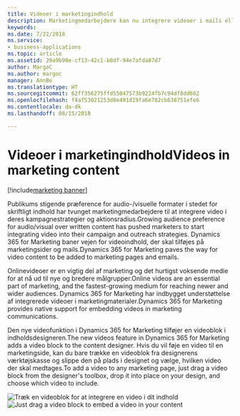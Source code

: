 ```yaml
---
title: Videoer i marketingindhold
description: Marketingmedarbejdere kan nu integrere videoer i mails eller marketingsider.
keywords: 
ms.date: 7/22/2018
ms.service:
- business-applications
ms.topic: article
ms.assetid: 29a9b90e-cf13-42c1-b8df-94e7afda07d7
author: MargoC
ms.author: margoc
manager: AnnBe
ms.translationtype: HT
ms.sourcegitcommit: 62ff356275ffd55047573b9224fb7c94df8dd602
ms.openlocfilehash: f4af53021253d0e491d19fa6e782cb638751efe6
ms.contentlocale: da-dk
ms.lasthandoff: 08/15/2018

---
```


# <a name="videos-in-marketing-content"></a><span data-ttu-id="a4448-103">Videoer i marketingindhold</span><span class="sxs-lookup"><span data-stu-id="a4448-103">Videos in marketing content</span></span>

[!include[marketing banner](../../includes/marketing.md)]



<span data-ttu-id="a4448-104">Publikums stigende præference for audio-/visuelle formater i stedet for skriftligt indhold har tvunget marketingmedarbejdere til at integrere video i deres kampagnestrategier og aktionsradius.</span><span class="sxs-lookup"><span data-stu-id="a4448-104">Growing audience preference for audio/visual over written content has pushed marketers to start integrating video into their campaign and outreach strategies.</span></span> <span data-ttu-id="a4448-105">Dynamics 365 for Marketing baner vejen for videoindhold, der skal tilføjes på marketingsider og mails.</span><span class="sxs-lookup"><span data-stu-id="a4448-105">Dynamics 365 for Marketing paves the way for video content to be added to marketing pages and emails.</span></span>

<span data-ttu-id="a4448-106">Onlinevideoer er en vigtig del af marketing og det hurtigst voksende medie for at nå ud til nye og bredere målgrupper.</span><span class="sxs-lookup"><span data-stu-id="a4448-106">Online videos are an essential part of marketing, and the fastest-growing medium for reaching newer and wider audiences.</span></span> <span data-ttu-id="a4448-107">Dynamics 365 for Marketing har indbygget understøttelse af integrerede videoer i marketingmaterialer.</span><span class="sxs-lookup"><span data-stu-id="a4448-107">Dynamics 365 for Marketing provides native support for embedding videos in marketing communications.</span></span>

<span data-ttu-id="a4448-108">Den nye videofunktion i Dynamics 365 for Marketing tilføjer en videoblok i indholdsdesigneren.</span><span class="sxs-lookup"><span data-stu-id="a4448-108">The new videos feature in Dynamics 365 for Marketing adds a video block to the content designer.</span></span> <span data-ttu-id="a4448-109">Hvis du vil føje en video til en marketingside, kan du bare trække en videoblok fra designerens værktøjskasse og slippe den på plads i designet og vælge, hvilken video der skal medtages.</span><span class="sxs-lookup"><span data-stu-id="a4448-109">To add a video to any marketing page, just drag a video block from the designer's toolbox, drop it into place on your design, and choose which video to include.</span></span>

<span data-ttu-id="a4448-110">![Træk en videoblok for at integrere en video i dit indhold](media/VideoMarketing.png "Træk en videoblok for at integrere en video i dit indhold")</span><span class="sxs-lookup"><span data-stu-id="a4448-110">![Just drag a video block to embed a video in your content](media/VideoMarketing.png "Just drag a video block to embed a video in your content")</span></span>

<!--
### Who uses this feature
Marketers, marketing managers, and content designers
### Setup required
Administrators can easily set up and configure the feature in the app settings.
-->

